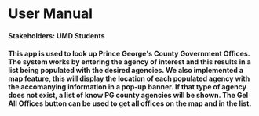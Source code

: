 # User Manual

#### Stakeholders: UMD Students

#### This app is used to look up Prince George's County Government Offices. The system works by entering the agency of interest and this results in a list being populated with the desired agencies. We also implemented a map feature, this will display the location of each populated agency with the accomanying information in a pop-up banner. If that type of agency does not exist, a list of know PG county agencies will be shown. The Gel All Offices button can be used to get all offices on the map and in the list. 
